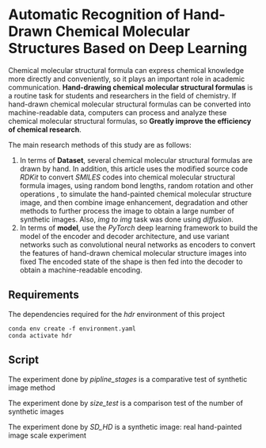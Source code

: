 # Automatic Recognition of Hand-Drawn Chemical Molecular Structures Based on Deep Learning

Chemical molecular structural formula can express chemical knowledge more directly and conveniently, so it plays an important role in academic communication. **Hand-drawing chemical molecular structural formulas** is a routine task for students and researchers in the field of chemistry. If hand-drawn chemical molecular structural formulas can be converted into machine-readable data, computers can process and analyze these chemical molecular structural formulas, so **Greatly improve the efficiency of chemical research**.

The main research methods of this study are as follows:

1. In terms of **Dataset**, several chemical molecular structural formulas are drawn by hand. In addition, this article uses the modified source code *RDKit* to convert *SMILES* codes into chemical molecular structural formula images, using random bond lengths, random rotation and other operations , to simulate the hand-painted chemical molecular structure image, and then combine image enhancement, degradation and other methods to further process the image to obtain a large number of synthetic images. Also, *img to img* task was done using *diffusion*.
2. In terms of **model**, use the *PyTorch* deep learning framework to build the model of the encoder and decoder architecture, and use variant networks such as convolutional neural networks as encoders to convert the features of hand-drawn chemical molecular structure images into fixed The encoded state of the shape is then fed into the decoder to obtain a machine-readable encoding.

## Requirements

The dependencies required for the *hdr* environment of this project

```
conda env create -f environment.yaml
conda activate hdr
```

## Script

The experiment done by *pipline_stages* is a comparative test of synthetic image method

The experiment done by *size_test* is a comparison test of the number of synthetic images

The experiment done by *SD_HD* is a synthetic image: real hand-painted image scale experiment

